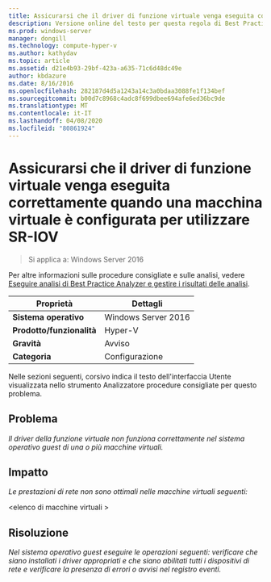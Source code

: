 ```yaml
---
title: Assicurarsi che il driver di funzione virtuale venga eseguita correttamente quando una macchina virtuale è configurata per utilizzare SR-IOV
description: Versione online del testo per questa regola di Best Practices Analyzer.
ms.prod: windows-server
manager: dongill
ms.technology: compute-hyper-v
ms.author: kathydav
ms.topic: article
ms.assetid: d21e4b93-29bf-423a-a635-71c6d48dc49e
author: kbdazure
ms.date: 8/16/2016
ms.openlocfilehash: 282187d4d5a1243a14c3a0bdaa3088fe1f134bef
ms.sourcegitcommit: b00d7c8968c4adc8f699dbee694afe6ed36bc9de
ms.translationtype: MT
ms.contentlocale: it-IT
ms.lasthandoff: 04/08/2020
ms.locfileid: "80861924"
---
```

# <a name="ensure-that-the-virtual-function-driver-operates-correctly-when-a-virtual-machine-is-configured-to-use-sr-iov"></a>Assicurarsi che il driver di funzione virtuale venga eseguita correttamente quando una macchina virtuale è configurata per utilizzare SR-IOV

>Si applica a: Windows Server 2016

Per altre informazioni sulle procedure consigliate e sulle analisi, vedere [Eseguire analisi di Best Practice Analyzer e gestire i risultati delle analisi](https://go.microsoft.com/fwlink/p/?LinkID=223177).  
  
|Proprietà|Dettagli|  
|-|-|  
|**Sistema operativo**|Windows Server 2016|  
|**Prodotto/funzionalità**|Hyper-V|  
|**Gravità**|Avviso|  
|**Categoria**|Configurazione|  
  
Nelle sezioni seguenti, corsivo indica il testo dell'interfaccia Utente visualizzata nello strumento Analizzatore procedure consigliate per questo problema.  
  
## <a name="issue"></a>Problema  
*Il driver della funzione virtuale non funziona correttamente nel sistema operativo guest di una o più macchine virtuali.*  
  
## <a name="impact"></a>Impatto  
*Le prestazioni di rete non sono ottimali nelle macchine virtuali seguenti:*  
  
\<elenco di macchine virtuali >  
  
## <a name="resolution"></a>Risoluzione  
*Nel sistema operativo guest eseguire le operazioni seguenti: verificare che siano installati i driver appropriati e che siano abilitati tutti i dispositivi di rete e verificare la presenza di errori o avvisi nel registro eventi.*  
  


